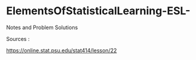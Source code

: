 # ElementsOfStatisticalLearning-ESL-
Notes and Problem Solutions

Sources : 

https://online.stat.psu.edu/stat414/lesson/22
